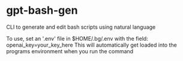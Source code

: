 # gpt-bash-gen
CLI to generate and edit bash scripts using natural language

To use, set an '.env' file in $HOME/.bg/.env with the field:
openai_key=your_key_here
This will automatically get loaded into the programs environment when you run the command
